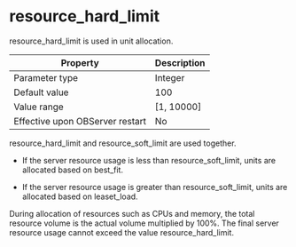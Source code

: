 resource_hard_limit 
========================================

resource_hard_limit is used in unit allocation. 


|          **Property**           | **Description** |
|---------------------------------|-----------------|
| Parameter type                  | Integer         |
| Default value                   | 100             |
| Value range                     | \[1, 10000\]    |
| Effective upon OBServer restart | No              |



resource_hard_limit and resource_soft_limit are used together. 

* If the server resource usage is less than resource_soft_limit, units are allocated based on best_fit.

  

* If the server resource usage is greater than resource_soft_limit, units are allocated based on leaset_load.

  




During allocation of resources such as CPUs and memory, the total resource volume is the actual volume multiplied by 100%. The final server resource usage cannot exceed the value resource_hard_limit. 

